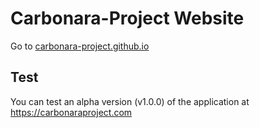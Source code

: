 # Carbonara-Project Website
Go to [carbonara-project.github.io](https://carbonara-project.github.io/)

## Test 
You can test an alpha version (v1.0.0) of the application at https://carbonaraproject.com
